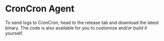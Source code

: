 # CronCron Agent

To send logs to CronCron, head to the release tab and download the latest binary. The code is also available for you to customize and/or build it yourself.
